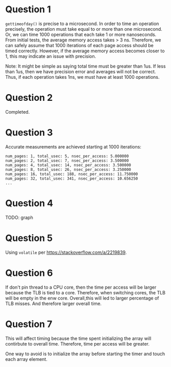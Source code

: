 # Question 1

`gettimeofday()` is precise to a microsecond.
In order to time an operation precisely, the
operation must take equal to or more than
one microsecond.
Or, we can time 1000 operations that each
take 1 or more nanoseconds.
From initial tests, the average memory access
takes > 3 ns.
Therefore, we can safely assume that
1000 iterations of each page access should be
timed correctly.
However, if the average memory access
becomes closer to 1, this may indicate an issue
with precision.

Note: It might be simple as saying
total time must be greater than 1us. If less
than 1us, then we have precision error and
averages will not be correct.
Thus, if each operation takes 1ns, we must have
at least 1000 operations.

# Question 2

Completed.

# Question 3

Accurate measurements are achieved starting
at 1000 iterations:
```
num_pages: 1, total_usec: 5, nsec_per_access: 5.000000
num_pages: 2, total_usec: 7, nsec_per_access: 3.500000
num_pages: 4, total_usec: 14, nsec_per_access: 3.500000
num_pages: 8, total_usec: 26, nsec_per_access: 3.250000
num_pages: 16, total_usec: 188, nsec_per_access: 11.750000
num_pages: 32, total_usec: 341, nsec_per_access: 10.656250
...
```

# Question 4

TODO: graph

# Question 5

Using `volatile` per
https://stackoverflow.com/a/2219839.

# Question 6

If don't pin thread to a CPU core, then
the time per access will be larger
because the TLB is tied to a core.
Therefore, when switching cores,
the TLB will be empty in the enw core.
Overall,this will led to larger percentage
of TLB misses. And therefore larger overall
time.

# Question 7

This will affect timing because the
time spent initializing the array will
contirbute to overall time. Therefore,
time per access will be greater.

One way to avoid is to initialize the array 
before starting the timer and touch each array
element.
